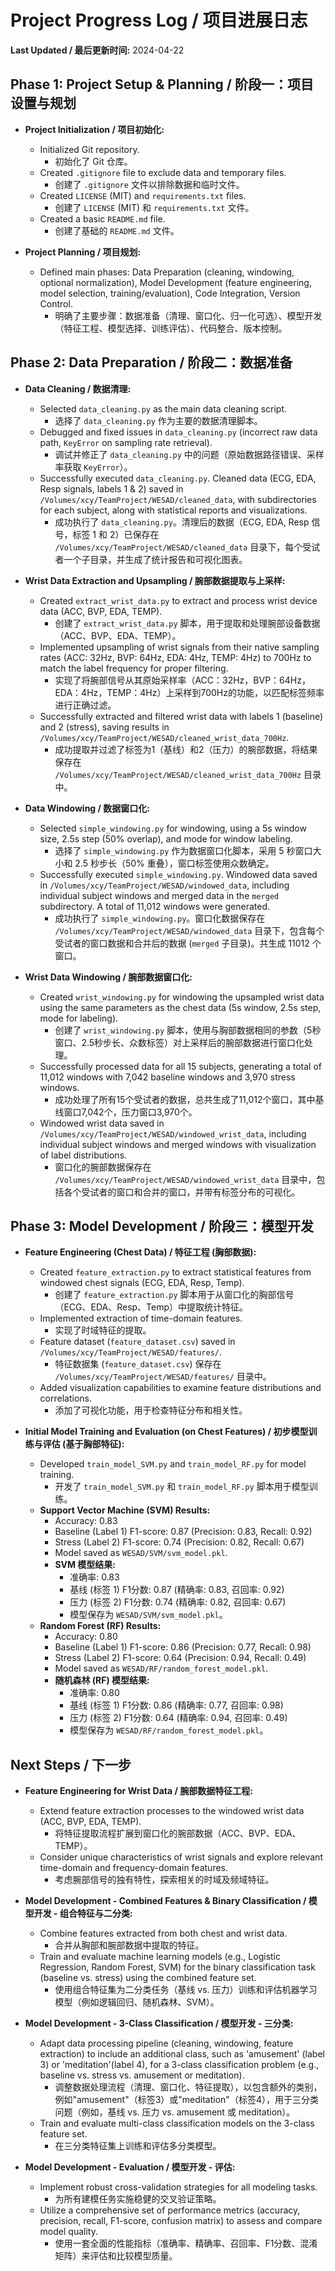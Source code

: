# Project Progress Log / 项目进展日志

**Last Updated / 最后更新时间:** 2024-04-22

## Phase 1: Project Setup & Planning / 阶段一：项目设置与规划

*   **Project Initialization / 项目初始化:**
    *   Initialized Git repository.
        *   初始化了 Git 仓库。
    *   Created `.gitignore` file to exclude data and temporary files.
        *   创建了 `.gitignore` 文件以排除数据和临时文件。
    *   Created `LICENSE` (MIT) and `requirements.txt` files.
        *   创建了 `LICENSE` (MIT) 和 `requirements.txt` 文件。
    *   Created a basic `README.md` file.
        *   创建了基础的 `README.md` 文件。

*   **Project Planning / 项目规划:**
    *   Defined main phases: Data Preparation (cleaning, windowing, optional normalization), Model Development (feature engineering, model selection, training/evaluation), Code Integration, Version Control.
        *   明确了主要步骤：数据准备（清理、窗口化、归一化可选）、模型开发（特征工程、模型选择、训练评估）、代码整合、版本控制。

## Phase 2: Data Preparation / 阶段二：数据准备

*   **Data Cleaning / 数据清理:**
    *   Selected `data_cleaning.py` as the main data cleaning script.
        *   选择了 `data_cleaning.py` 作为主要的数据清理脚本。
    *   Debugged and fixed issues in `data_cleaning.py` (incorrect raw data path, `KeyError` on sampling rate retrieval).
        *   调试并修正了 `data_cleaning.py` 中的问题（原始数据路径错误、采样率获取 `KeyError`）。
    *   Successfully executed `data_cleaning.py`. Cleaned data (ECG, EDA, Resp signals, labels 1 & 2) saved in `/Volumes/xcy/TeamProject/WESAD/cleaned_data`, with subdirectories for each subject, along with statistical reports and visualizations.
        *   成功执行了 `data_cleaning.py`。清理后的数据（ECG, EDA, Resp 信号，标签 1 和 2）已保存在 `/Volumes/xcy/TeamProject/WESAD/cleaned_data` 目录下，每个受试者一个子目录，并生成了统计报告和可视化图表。

*   **Wrist Data Extraction and Upsampling / 腕部数据提取与上采样:**
    *   Created `extract_wrist_data.py` to extract and process wrist device data (ACC, BVP, EDA, TEMP).
        *   创建了 `extract_wrist_data.py` 脚本，用于提取和处理腕部设备数据（ACC、BVP、EDA、TEMP）。
    *   Implemented upsampling of wrist signals from their native sampling rates (ACC: 32Hz, BVP: 64Hz, EDA: 4Hz, TEMP: 4Hz) to 700Hz to match the label frequency for proper filtering.
        *   实现了将腕部信号从其原始采样率（ACC：32Hz，BVP：64Hz，EDA：4Hz，TEMP：4Hz）上采样到700Hz的功能，以匹配标签频率进行正确过滤。
    *   Successfully extracted and filtered wrist data with labels 1 (baseline) and 2 (stress), saving results in `/Volumes/xcy/TeamProject/WESAD/cleaned_wrist_data_700Hz`.
        *   成功提取并过滤了标签为1（基线）和2（压力）的腕部数据，将结果保存在 `/Volumes/xcy/TeamProject/WESAD/cleaned_wrist_data_700Hz` 目录中。

*   **Data Windowing / 数据窗口化:**
    *   Selected `simple_windowing.py` for windowing, using a 5s window size, 2.5s step (50% overlap), and mode for window labeling.
        *   选择了 `simple_windowing.py` 作为数据窗口化脚本，采用 5 秒窗口大小和 2.5 秒步长（50% 重叠），窗口标签使用众数确定。
    *   Successfully executed `simple_windowing.py`. Windowed data saved in `/Volumes/xcy/TeamProject/WESAD/windowed_data`, including individual subject windows and merged data in the `merged` subdirectory. A total of 11,012 windows were generated.
        *   成功执行了 `simple_windowing.py`。窗口化数据保存在 `/Volumes/xcy/TeamProject/WESAD/windowed_data` 目录下，包含每个受试者的窗口数据和合并后的数据 (`merged` 子目录)。共生成 11012 个窗口。

*   **Wrist Data Windowing / 腕部数据窗口化:**
    *   Created `wrist_windowing.py` for windowing the upsampled wrist data using the same parameters as the chest data (5s window, 2.5s step, mode for labeling).
        *   创建了 `wrist_windowing.py` 脚本，使用与胸部数据相同的参数（5秒窗口、2.5秒步长、众数标签）对上采样后的腕部数据进行窗口化处理。
    *   Successfully processed data for all 15 subjects, generating a total of 11,012 windows with 7,042 baseline windows and 3,970 stress windows.
        *   成功处理了所有15个受试者的数据，总共生成了11,012个窗口，其中基线窗口7,042个，压力窗口3,970个。
    *   Windowed wrist data saved in `/Volumes/xcy/TeamProject/WESAD/windowed_wrist_data`, including individual subject windows and merged windows with visualization of label distributions.
        *   窗口化的腕部数据保存在 `/Volumes/xcy/TeamProject/WESAD/windowed_wrist_data` 目录中，包括各个受试者的窗口和合并的窗口，并带有标签分布的可视化。

## Phase 3: Model Development / 阶段三：模型开发

*   **Feature Engineering (Chest Data) / 特征工程 (胸部数据):**
    *   Created `feature_extraction.py` to extract statistical features from windowed chest signals (ECG, EDA, Resp, Temp).
        *   创建了 `feature_extraction.py` 脚本用于从窗口化的胸部信号（ECG、EDA、Resp、Temp）中提取统计特征。
    *   Implemented extraction of time-domain features.
        *   实现了时域特征的提取。
    *   Feature dataset (`feature_dataset.csv`) saved in `/Volumes/xcy/TeamProject/WESAD/features/`.
        *   特征数据集 (`feature_dataset.csv`) 保存在 `/Volumes/xcy/TeamProject/WESAD/features/` 目录中。
    *   Added visualization capabilities to examine feature distributions and correlations.
        *   添加了可视化功能，用于检查特征分布和相关性。

*   **Initial Model Training and Evaluation (on Chest Features) / 初步模型训练与评估 (基于胸部特征):**
    *   Developed `train_model_SVM.py` and `train_model_RF.py` for model training.
        *   开发了 `train_model_SVM.py` 和 `train_model_RF.py` 脚本用于模型训练。
    *   **Support Vector Machine (SVM) Results:**
        *   Accuracy: 0.83
        *   Baseline (Label 1) F1-score: 0.87 (Precision: 0.83, Recall: 0.92)
        *   Stress (Label 2) F1-score: 0.74 (Precision: 0.82, Recall: 0.67)
        *   Model saved as `WESAD/SVM/svm_model.pkl`.
        *   **SVM 模型结果:**
            *   准确率: 0.83
            *   基线 (标签 1) F1分数: 0.87 (精确率: 0.83, 召回率: 0.92)
            *   压力 (标签 2) F1分数: 0.74 (精确率: 0.82, 召回率: 0.67)
            *   模型保存为 `WESAD/SVM/svm_model.pkl`。
    *   **Random Forest (RF) Results:**
        *   Accuracy: 0.80
        *   Baseline (Label 1) F1-score: 0.86 (Precision: 0.77, Recall: 0.98)
        *   Stress (Label 2) F1-score: 0.64 (Precision: 0.94, Recall: 0.49)
        *   Model saved as `WESAD/RF/random_forest_model.pkl`.
        *   **随机森林 (RF) 模型结果:**
            *   准确率: 0.80
            *   基线 (标签 1) F1分数: 0.86 (精确率: 0.77, 召回率: 0.98)
            *   压力 (标签 2) F1分数: 0.64 (精确率: 0.94, 召回率: 0.49)
            *   模型保存为 `WESAD/RF/random_forest_model.pkl`。

## Next Steps / 下一步

*   **Feature Engineering for Wrist Data / 腕部数据特征工程:**
    *   Extend feature extraction processes to the windowed wrist data (ACC, BVP, EDA, TEMP).
        *   将特征提取流程扩展到窗口化的腕部数据（ACC、BVP、EDA、TEMP）。
    *   Consider unique characteristics of wrist signals and explore relevant time-domain and frequency-domain features.
        *   考虑腕部信号的独有特性，探索相关的时域及频域特征。

*   **Model Development - Combined Features & Binary Classification / 模型开发 - 组合特征与二分类:**
    *   Combine features extracted from both chest and wrist data.
        *   合并从胸部和腕部数据中提取的特征。
    *   Train and evaluate machine learning models (e.g., Logistic Regression, Random Forest, SVM) for the binary classification task (baseline vs. stress) using the combined feature set.
        *   使用组合特征集为二分类任务（基线 vs. 压力）训练和评估机器学习模型（例如逻辑回归、随机森林、SVM）。

*   **Model Development - 3-Class Classification / 模型开发 - 三分类:**
    *   Adapt data processing pipeline (cleaning, windowing, feature extraction) to include an additional class, such as 'amusement' (label 3) or 'meditation'(label 4), for a 3-class classification problem (e.g., baseline vs. stress vs. amusement or meditation).
        *   调整数据处理流程（清理、窗口化、特征提取），以包含额外的类别，例如"amusement"（标签3）或"meditation"（标签4），用于三分类问题（例如，基线 vs. 压力 vs. amusement 或 meditation）。
    *   Train and evaluate multi-class classification models on the 3-class feature set.
        *   在三分类特征集上训练和评估多分类模型。

*   **Model Development - Evaluation / 模型开发 - 评估:**
    *   Implement robust cross-validation strategies for all modeling tasks.
        *   为所有建模任务实施稳健的交叉验证策略。
    *   Utilize a comprehensive set of performance metrics (accuracy, precision, recall, F1-score, confusion matrix) to assess and compare model quality.
        *   使用一套全面的性能指标（准确率、精确率、召回率、F1分数、混淆矩阵）来评估和比较模型质量。 